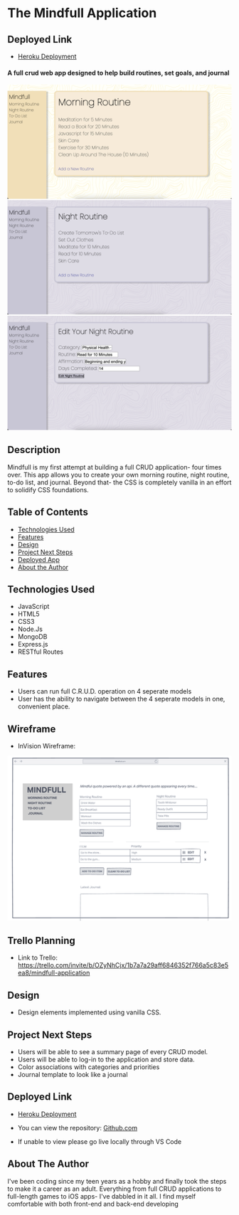 # The Mindfull Application

## <a name="deployment"></a>Deployed Link
* [Heroku Deployment](https://project-mindfull.herokuapp.com/morning)

#### A full crud web app designed to help build routines, set goals, and journal
<img src="./images/Screenshot1.png" alt="Morning Routine Index"/>
<img src="./images/Screenshot2.png" alt="Night Routine Index"/>
<img src="./images/Screenshot3.png" alt="CRUD Example"/>


## Description
Mindfull is my first attempt at building a full CRUD application- four times over. This app allows you to create your own morning routine, night routine, to-do list, and journal. Beyond that- the CSS is completely vanilla in an effort to solidify CSS foundations.

## Table of Contents
* [Technologies Used](#technologiesused)
* [Features](#features)
* [Design](#design)
* [Project Next Steps](#nextsteps)
* [Deployed App](#deployment)
* [About the Author](#author)

## <a name="technologiesused"></a>Technologies Used
* JavaScript
* HTML5
* CSS3
* Node.Js
* MongoDB
* Express.js
* RESTful Routes


## <a name="features"></a>Features
* Users can run full C.R.U.D. operation on 4 seperate models
* User has the ability to navigate between the 4 seperate models in one, convenient place.

## Wireframe
* InVision Wireframe:
<img src="./images/wireframe.png" alt="InVisioin Wireframe Picture"/>

## Trello Planning
* Link to Trello: https://trello.com/invite/b/OZyNhCjx/1b7a7a29aff6846352f766a5c83e5ea8/mindfull-application

## <a name="design"></a>Design
* Design elements implemented using vanilla CSS.


## <a name="nextsteps"></a>Project Next Steps
* Users will be able to see a summary page of every CRUD model.
* Users will be able to log-in to the application and store data.
* Color associations with categories and priorities
* Journal template to look like a journal

## <a name="deployment"></a>Deployed Link
* [Heroku Deployment](https://project-mindfull.herokuapp.com/morning)

* You can view the repository:
[Github.com](https://github.com/CoryMetcalf96/Mindfull)
* If unable to view please go live locally through VS Code
    

## <a name="author"></a>About The Author
I've been coding since my teen years as a hobby and finally took the steps to make it a career as an adult. Everything from full CRUD applications to full-length games to iOS apps- I've dabbled in it all. I find myself comfortable with both front-end and back-end developing
